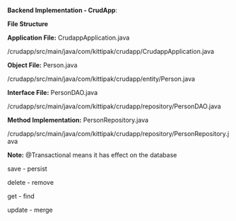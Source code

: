**Backend Implementation - CrudApp**: 

**File Structure**

**Application File:** CrudappApplication.java

/crudapp/src/main/java/com/kittipak/crudapp/CrudappApplication.java

**Object File:** Person.java

/crudapp/src/main/java/com/kittipak/crudapp/entity/Person.java

**Interface File:** PersonDAO.java

/crudapp/src/main/java/com/kittipak/crudapp/repository/PersonDAO.java

**Method Implementation:** PersonRepository.java

/crudapp/src/main/java/com/kittipak/crudapp/repository/PersonRepository.java

**Note:**
@Transactional means it has effect on the database

save - persist

delete - remove

get - find

update - merge
